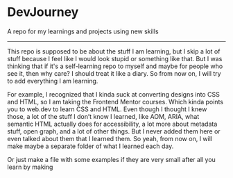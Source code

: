 # DevJourney

A repo for my learnings and projects using new skills

---

This repo is supposed to be about the stuff I am learning, but I skip a lot of stuff because I feel like I would look stupid or something like that. But I was thinking that if it's a self-learning repo to myself and maybe for people who see it, then why care? I should treat it like a diary. So from now on, I will try to add everything I am learning.

For example, I recognized that I kinda suck at converting designs into CSS and HTML, so I am taking the Frontend Mentor courses. Which kinda points you to web.dev to learn CSS and HTML. Even though I thought I knew those, a lot of the stuff I don’t know I learned, like AOM, ARIA, what semantic HTML actually does for accessibility, a lot more about metadata stuff, open graph, and a lot of other things. But I never added them here or even talked about them that I learned them. So yeah, from now on, I will make maybe a separate folder of what I learned each day.

Or just make a file with some examples if they are very small after all you learn by making 
